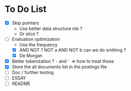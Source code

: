 # To Do List
- [X] Skip pointers
    - Use better data structure mb ?
    - Or slice ?
- [ ] Evaluation optimization
    - Use the frequency
    - [X] AND NOT ? NOT a AND NOT b can we do smthing ?
    - [X] De Morgan
- [X] Better tokenization ? `-` and `'` => how to treat those
- [X] Store the all documents list in the postings file
- [ ] Doc / further testing
- [ ] ESSAY
- [ ] README
